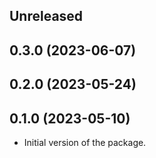 <!-- Learn how to maintain this file at https://github.com/WordPress/gutenberg/tree/HEAD/packages#maintaining-changelogs. -->

## Unreleased

## 0.3.0 (2023-06-07)

## 0.2.0 (2023-05-24)

## 0.1.0 (2023-05-10)

- Initial version of the package.
